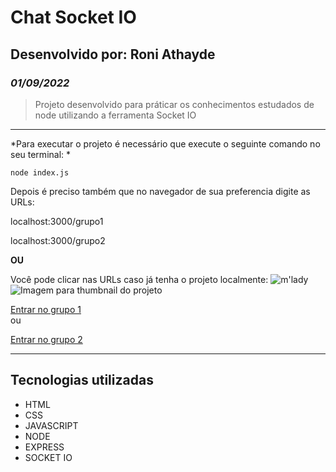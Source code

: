 # Chat Socket IO

## Desenvolvido por: Roni Athayde

### *01/09/2022*

> Projeto desenvolvido para práticar os conhecimentos estudados de node utilizando a ferramenta Socket IO

---

*Para executar o projeto é necessário que execute o seguinte comando no seu terminal: *

`node index.js`

Depois é preciso também que no navegador de sua preferencia digite as URLs:

localhost:3000/grupo1

localhost:3000/grupo2

**OU**

Você pode clicar nas URLs caso já tenha o projeto localmente:
![m'lady](./assets/thumbprojetochat.png)
<img src="" alt="Imagem para thumbnail do projeto">

<a href="localhost:3000/grupo1" target="_blank">Entrar no grupo 1</a> </br>
ou

<a href="localhost:3000/grupo2" target="_blank">Entrar no grupo 2</a>

---

## Tecnologias utilizadas

* HTML
* CSS
* JAVASCRIPT
* NODE
* EXPRESS
* SOCKET IO